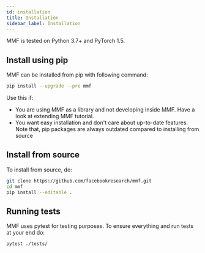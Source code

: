 ```yaml
---
id: installation
title: Installation
sidebar_label: Installation
---
```


MMF is tested on Python 3.7+ and PyTorch 1.5.

## Install using pip

MMF can be installed from pip with following command:

```bash
pip install --upgrade --pre mmf
```

Use this if:

- You are using MMF as a library and not developing inside MMF. Have a look at extending MMF tutorial.
- You want easy installation and don't care about up-to-date features. Note that, pip packages are always outdated compared to installing from source

## Install from source

To install from source, do:

```bash
git clone https://github.com/facebookresearch/mmf.git
cd mmf
pip install --editable .
```

## Running tests

MMF uses pytest for testing purposes. To ensure everything and run tests at your end do:

```bash
pytest ./tests/
```
